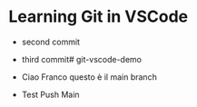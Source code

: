 # Learning Git in VSCode

- second commit

- third commit# git-vscode-demo

- Ciao Franco questo è il main branch

- Test Push Main